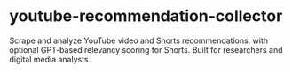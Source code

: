 # youtube-recommendation-collector
 Scrape and analyze YouTube video and Shorts recommendations, with optional GPT-based relevancy scoring for Shorts. Built for researchers and digital media analysts.

